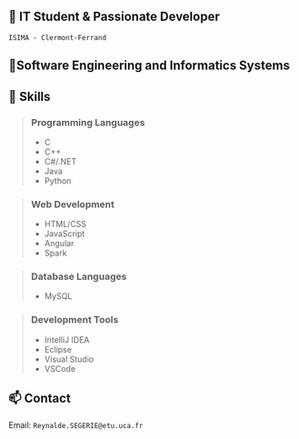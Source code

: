 <!DOCTYPE html>
<html lang="en">
<head>
    <meta charset="UTF-8">
    <meta name="viewport" content="width=device-width, initial-scale=0.5">
</head>
<body>

<h2>🚀 IT Student & Passionate Developer</h2>

``ISIMA - Clermont-Ferrand``

<h2>🌱Software Engineering and Informatics Systems </h2>

<h2>💼 Skills</h2>

<blockquote>
    <h3>Programming Languages</h3>
    <ul>
        <li>C</li>
        <li>C++</li>
        <li>C#/.NET</li>
        <li>Java</li>
        <li>Python</li>
    </ul>
</blockquote>
<blockquote>
    <h3>Web Development</h3>
    <ul>
        <li>HTML/CSS</li>
        <li>JavaScript</li>
        <li>Angular</li>
        <li>Spark</li>
    </ul>
</blockquote>
<blockquote>
    <h3>Database Languages</h3>
    <ul>
        <li>MySQL</li>
    </ul>
</blockquote>
<blockquote>
    <h3>Development Tools</h3>
    <ul>
        <li>IntelliJ IDEA</li>
        <li>Eclipse</li>
        <li>Visual Studio</li>
        <li>VSCode</li>
    </ul>
</blockquote>

<h2>📫 Contact</h2>

Email: ``Reynalde.SEGERIE@etu.uca.fr``

</body>
</html>
